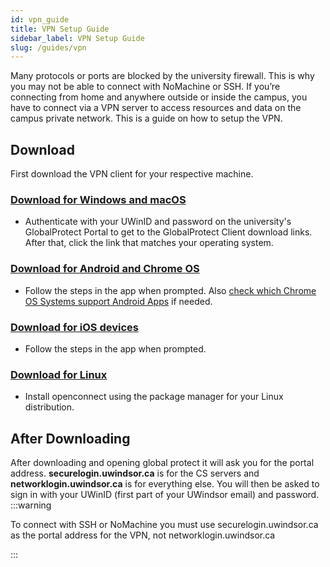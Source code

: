 ```yaml
---
id: vpn_guide
title: VPN Setup Guide
sidebar_label: VPN Setup Guide
slug: /guides/vpn
---
```


Many protocols or ports are blocked by the university firewall. This is why you may not be able to connect with NoMachine or SSH. If you’re connecting from home and anywhere outside or inside the campus, you have to connect via a VPN server to access resources and data on the campus private network. This is a guide on how to setup the VPN.

## Download

First download the VPN client for your respective machine.

### [Download for Windows and macOS](https://networklogin.uwindsor.ca/)

-   Authenticate with your UWinID and password on the university's GlobalProtect Portal to get to the GlobalProtect Client download links. After that, click the link that matches your operating system.

### [Download for Android and Chrome OS](https://networklogin.uwindsor.ca/)

-   Follow the steps in the app when prompted. Also [check which Chrome OS Systems support Android Apps](https://sites.google.com/a/chromium.org/dev/chromium-os/chrome-os-systems-supporting-android-apps) if needed.

### [Download for iOS devices](https://apps.apple.com/ca/app/globalprotect/id1400555706)

-   Follow the steps in the app when prompted.

### [Download for Linux](http://www.infradead.org/openconnect/)

-   Install openconnect using the package manager for your Linux distribution.

## After Downloading

After downloading and opening global protect it will ask you for the portal address. **securelogin.uwindsor.ca** is for the CS servers and **networklogin.uwindsor.ca** is for everything else. You will then be asked to sign in with your UWinID (first part of your UWindsor email) and password.
:::warning

To connect with SSH or NoMachine you must use securelogin.uwindsor.ca as the portal address for the VPN, not networklogin.uwindsor.ca

:::
